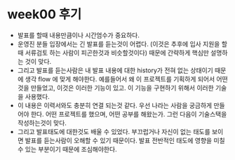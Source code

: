 # week00 후기

- 발표를 할때 내용만큼이나 시간엄수가 중요하다.
- 운영진 분들 입장에서는 긴 발표를 듣는것이 어렵다. (이것은 추후에 입사 지원을 할때 서류검토 하는 사람이 피곤한것과 비슷할것이다) 때문에 간략하게 핵심만 설명하는 것이 맞다.
- 그리고 발표를 듣는사람은 내 발표 내용에 대한 history가 전혀 없는 상태이기 때문에 생각 flow 에 맞게 해야한다. 예를들어서 왜 이 프로젝트를 기획하게 되어서 어떤것을 만들었고, 이것은 이러한 기능이 있고. 이 기능을 구현하기 위해서 이러한 기술을 사용했다.
- 이 내용은 이력서와도 충분히 연결 되는것 같다. 우선 나라는 사람을 궁금하게 만들어야 한다. 어떤 프로젝트를 했으며, 어떤 공부를 해왔는가. 그런 다음이 기술스택을 작성하는것이 맞다.
- 그리고 발표태도에 대한것도 배울 수 있었다. 부끄럽거나 자신이 없는 태도를 보이면 발표를 듣는사람이 오해할 수 있기 때문이다. 발표 전반적인 태도에 영향을 미칠 수 있는 부분이기 때문에 조심해야한다.
